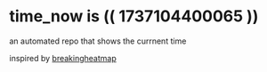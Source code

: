 # time_now is (( 1737104400065 ))

an automated repo that shows the currnent time

inspired by [breakingheatmap](https://github.com/breakingheatmap/breakingheatmap)